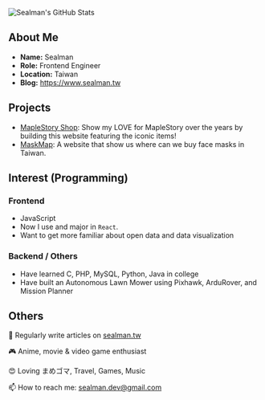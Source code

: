 ![Sealman's GitHub Stats](https://github-readme-stats.vercel.app/api?username=sealman234&count_private=true&show_icons=true&theme=react&hide_title=true)

## About Me

* **Name:** Sealman
* **Role:** Frontend Engineer
* **Location:** Taiwan
* **Blog:** https://www.sealman.tw

## Projects

* [MapleStory Shop](https://sealman234.github.io/MapleStoryShopV4/): Show my LOVE for MapleStory over the years by building this website featuring the iconic items!
* [MaskMap](https://sealman234.github.io/MaskMapV4): A website that show us where can we buy face masks in Taiwan.

## Interest (Programming)

### Frontend

* JavaScript
* Now I use and major in `React`.
* Want to get more familiar about open data and data visualization

### Backend / Others

* Have learned C, PHP, MySQL, Python, Java in college
* Have built an Autonomous Lawn Mower using Pixhawk, ArduRover, and Mission Planner
  
## Others

📝 Regularly write articles on [sealman.tw](https://www.sealman.tw/)

🎮 Anime, movie & video game enthusiast

😍 Loving まめゴマ, Travel, Games, Music

📫 How to reach me: sealman.dev@gmail.com
